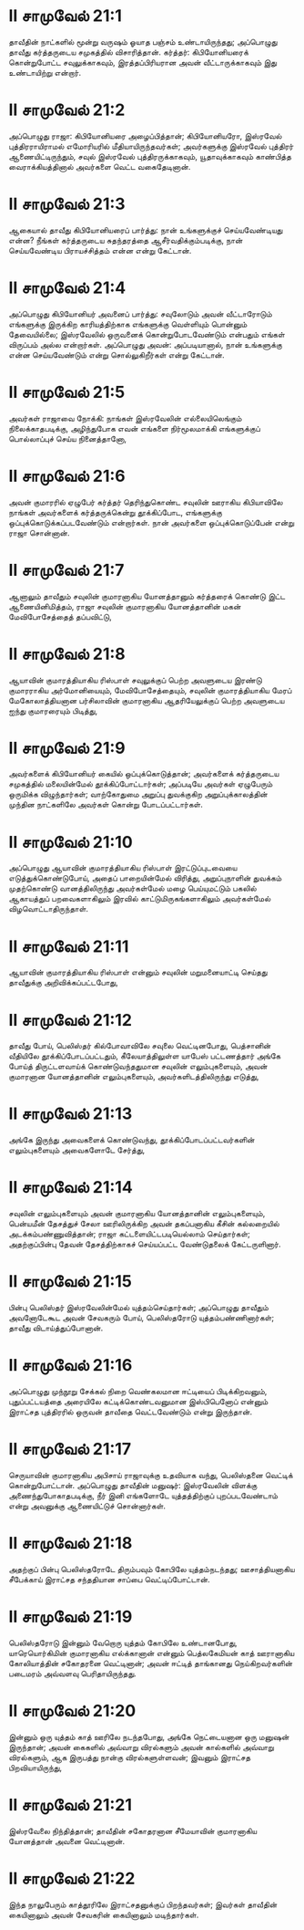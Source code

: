 # II சாமுவேல் 21:1

தாவீதின் நாட்களில் மூன்று வருஷம் ஓயாத பஞ்சம் உண்டாயிருந்தது; அப்பொழுது
தாவீது கர்த்தருடைய சமுகத்தில் விசாரித்தான். கர்த்தர்: கிபியோனியரைக்
கொன்றுபோட்ட சவுலுக்காகவும், இரத்தப்பிரியரான அவன் வீட்டாருக்காகவும் இது
உண்டாயிற்று என்றார்.

# II சாமுவேல் 21:2

அப்பொழுது ராஜா: கிபியோனியரை அழைப்பித்தான்; கிபியோனியரோ, இஸ்ரவேல்
புத்திரராயிராமல் எமோரியரில் மீதியாயிருந்தவர்கள்; அவர்களுக்கு இஸ்ரவேல்
புத்திரர் ஆணையிட்டிருந்தும், சவுல் இஸ்ரவேல் புத்திரருக்காகவும்,
யூதாவுக்காகவும் காண்பித்த வைராக்கியத்தினால் அவர்களை வெட்ட வகைதேடினான்.

# II சாமுவேல் 21:3

ஆகையால் தாவீது கிபியோனியரைப் பார்த்து: நான் உங்களுக்குச் செய்யவேண்டியது
என்ன? நீங்கள் கர்த்தருடைய சுதந்தரத்தை ஆசீர்வதிக்கும்படிக்கு, நான்
செய்யவேண்டிய பிராயச்சித்தம் என்ன என்று கேட்டான்.

# II சாமுவேல் 21:4

அப்பொழுது கிபியோனியர் அவனைப் பார்த்து: சவுலோடும் அவன் வீட்டாரோடும்
எங்களுக்கு இருக்கிற காரியத்திற்காக எங்களுக்கு வெள்ளியும் பொன்னும்
தேவையில்லை; இஸ்ரவேலில் ஒருவனைக் கொன்றுபோடவேண்டும் என்பதும் எங்கள்
விருப்பம் அல்ல என்றார்கள். அப்பொழுது அவன்: அப்படியானால், நான் உங்களுக்கு
என்ன செய்யவேண்டும் என்று சொல்லுகிறீர்கள் என்று கேட்டான்.

# II சாமுவேல் 21:5

அவர்கள் ராஜாவை நோக்கி: நாங்கள் இஸ்ரவேலின் எல்லையிலெங்கும்
நிலைக்காதபடிக்கு, அழிந்துபோக எவன் எங்களை நிர்மூலமாக்கி எங்களுக்குப்
பொல்லாப்புச் செய்ய நினைத்தானோ,

# II சாமுவேல் 21:6

அவன் குமாரரில் ஏழுபேர் கர்த்தர் தெரிந்துகொண்ட சவுலின் ஊராகிய கிபியாவிலே
நாங்கள் அவர்களைக் கர்த்தருக்கென்று தூக்கிப்போட, எங்களுக்கு
ஒப்புக்கொடுக்கப்படவேண்டும் என்றார்கள். நான் அவர்களை ஒப்புக்கொடுப்பேன்
என்று ராஜா சொன்னான்.

# II சாமுவேல் 21:7

ஆனாலும் தாவீதும் சவுலின் குமாரனாகிய யோனத்தானும் கர்த்தரைக் கொண்டு இட்ட
ஆணையினிமித்தம், ராஜா சவுலின் குமாரனாகிய யோனத்தானின் மகன் மேவிபோசேத்தைத்
தப்பவிட்டு,

# II சாமுவேல் 21:8

ஆயாவின் குமாரத்தியாகிய ரிஸ்பாள் சவுலுக்குப் பெற்ற அவளுடைய இரண்டு
குமாரராகிய அர்மோனியையும், மேவிபோசேத்தையும், சவுலின் குமாரத்தியாகிய மேரப்
மேகோலாத்தியனான பர்சிலாவின் குமாரனாகிய ஆதரியேலுக்குப் பெற்ற அவளுடைய ஐந்து
குமாரரையும் பிடித்து,

# II சாமுவேல் 21:9

அவர்களைக் கிபியோனியர் கையில் ஒப்புக்கொடுத்தான்; அவர்களைக் கர்த்தருடைய
சமுகத்தில் மலையின்மேல் தூக்கிப்போட்டார்கள்; அப்படியே அவர்கள் ஏழுபேரும்
ஒருமிக்க விழுந்தார்கள்; வாற்கோதுமை அறுப்பு துவக்குகிற அறுப்புக்காலத்தின்
முந்தின நாட்களிலே அவர்கள் கொன்று போடப்பட்டார்கள்.

# II சாமுவேல் 21:10

அப்பொழுது ஆயாவின் குமாரத்தியாகிய ரிஸ்பாள் இரட்டுப்புடவையை
எடுத்துக்கொண்டுபோய், அதைப் பாறையின்மேல் விரித்து, அறுப்புநாளின் துவக்கம்
முதற்கொண்டு வானத்திலிருந்து அவர்கள்மேல் மழை பெய்யுமட்டும் பகலில்
ஆகாயத்துப் பறவைகளாகிலும் இரவில் காட்டுமிருகங்களாகிலும் அவர்கள்மேல்
விழவொட்டாதிருந்தாள்.

# II சாமுவேல் 21:11

ஆயாவின் குமாரத்தியாகிய ரிஸ்பாள் என்னும் சவுலின் மறுமனையாட்டி செய்தது
தாவீதுக்கு அறிவிக்கப்பட்டபோது,

# II சாமுவேல் 21:12

தாவீது போய், பெலிஸ்தர் கில்போவாவிலே சவுலை வெட்டினபோது, பெத்சானின்
வீதியிலே தூக்கிப்போடப்பட்டதும், கீலேயாத்திலுள்ள யாபேஸ் பட்டணத்தார் அங்கே
போய்த் திருட்டளவாய்க் கொண்டுவந்ததுமான சவுலின் எலும்புகளையும், அவன்
குமாரனான யோனத்தானின் எலும்புகளையும், அவர்களிடத்திலிருந்து எடுத்து,

# II சாமுவேல் 21:13

அங்கே இருந்து அவைகளைக் கொண்டுவந்து, தூக்கிப்போடப்பட்டவர்களின்
எலும்புகளையும் அவைகளோடே சேர்த்து,

# II சாமுவேல் 21:14

சவுலின் எலும்புகளையும் அவன் குமாரனாகிய யோனத்தானின் எலும்புகளையும்,
பென்யமீன் தேசத்துச் சேலா ஊரிலிருக்கிற அவன் தகப்பனாகிய கீசின் கல்லறையில்
அடக்கம்பண்ணுவித்தான்; ராஜா கட்டளையிட்டபடியெல்லாம் செய்தார்கள்;
அதற்குப்பின்பு தேவன் தேசத்திற்காகச் செய்யப்பட்ட வேண்டுதலைக்
கேட்டருளினார்.

# II சாமுவேல் 21:15

பின்பு பெலிஸ்தர் இஸ்ரவேலின்மேல் யுத்தம்செய்தார்கள்; அப்பொழுது தாவீதும்
அவனோடேகூட அவன் சேவகரும் போய், பெலிஸ்தரோடு யுத்தம்பண்ணினார்கள்; தாவீது
விடாய்த்துப்போனான்.

# II சாமுவேல் 21:16

அப்பொழுது முந்நூறு சேக்கல் நிறை வெண்கலமான ஈட்டியைப் பிடிக்கிறவனும்,
புதுப்பட்டயத்தை அரையிலே கட்டிக்கொண்டவனுமான இஸ்பிபெனோப் என்னும் இராட்சத
புத்திரரில் ஒருவன் தாவீதை வெட்டவேண்டும் என்று இருந்தான்.

# II சாமுவேல் 21:17

செருயாவின் குமாரனாகிய அபிசாய் ராஜாவுக்கு உதவியாக வந்து, பெலிஸ்தனை
வெட்டிக் கொன்றுபோட்டான். அப்பொழுது தாவீதின் மனுஷர்: இஸ்ரவேலின் விளக்கு
அணைந்துபோகாதபடிக்கு, நீர் இனி எங்களோடே யுத்தத்திற்குப் புறப்படவேண்டாம்
என்று அவனுக்கு ஆணையிட்டுச் சொன்னார்கள்.

# II சாமுவேல் 21:18

அதற்குப் பின்பு பெலிஸ்தரோடே திரும்பவும் கோபிலே யுத்தம்நடந்தது;
ஊசாத்தியனாகிய சீபேக்காய் இராட்சத சந்ததியான சாப்பை வெட்டிப்போட்டான்.

# II சாமுவேல் 21:19

பெலிஸ்தரோடு இன்னும் வேறொரு யுத்தம் கோபிலே உண்டானபோது, யாரெயொர்கிமின்
குமாரனாகிய எல்க்கானான் என்னும் பெத்லகேமியன் காத் ஊரானாகிய கோலியாத்தின்
சகோதரனை வெட்டினான்; அவன் ஈட்டித் தாங்கானது நெய்கிறவர்களின் படைமரம்
அவ்வளவு பெரிதாயிருந்தது.

# II சாமுவேல் 21:20

இன்னும் ஒரு யுத்தம் காத் ஊரிலே நடந்தபோது, அங்கே நெட்டையனான ஒரு மனுஷன்
இருந்தான்; அவன் கைகளில் அவ்வாறு விரல்களும் அவன் கால்களில் அவ்வாறு
விரல்களும், ஆக இருபத்து நான்கு விரல்களுள்ளவன்; இவனும் இராட்சத
பிறவியாயிருந்து,

# II சாமுவேல் 21:21

இஸ்ரவேலை நிந்தித்தான்; தாவீதின் சகோதரனான சீமேயாவின் குமாரனாகிய யோனத்தான்
அவனை வெட்டினான்.

# II சாமுவேல் 21:22

இந்த நாலுபேரும் காத்தூரிலே இராட்சதனுக்குப் பிறந்தவர்கள்; இவர்கள்
தாவீதின் கையினாலும் அவன் சேவகரின் கையினாலும் மடிந்தார்கள்.
